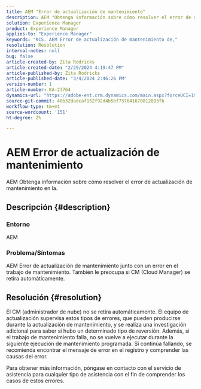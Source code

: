 ```yaml
---
title: AEM "Error de actualización de mantenimiento"
description: AEM "Obtenga información sobre cómo resolver el error de actualización de mantenimiento en la"
solution: Experience Manager
product: Experience Manager
applies-to: "Experience Manager"
keywords: "KCS. AEM Error de actualización de mantenimiento de,"
resolution: Resolution
internal-notes: null
bug: false
article-created-by: Zita Rodricks
article-created-date: "2/29/2024 4:19:47 PM"
article-published-by: Zita Rodricks
article-published-date: "3/4/2024 2:46:26 PM"
version-number: 1
article-number: KA-23764
dynamics-url: "https://adobe-ent.crm.dynamics.com/main.aspx?forceUCI=1&pagetype=entityrecord&etn=knowledgearticle&id=3ee9ba56-1ed7-ee11-9079-6045bd0065f9"
source-git-commit: 40b32dadcaf152f92d4b5bf737641670812093fb
workflow-type: tm+mt
source-wordcount: '151'
ht-degree: 2%

---
```


# AEM Error de actualización de mantenimiento


AEM Obtenga información sobre cómo resolver el error de actualización de mantenimiento en la.

## Descripción {#description}


### Entorno

AEM

### Problema/Síntomas

AEM Error de actualización de mantenimiento junto con un error en el trabajo de mantenimiento. También le preocupa si CM (Cloud Manager) se retira automáticamente.


## Resolución {#resolution}


El CM (administrador de nube) no se retira automáticamente. El equipo de actualización supervisa estos tipos de errores, que pueden producirse durante la actualización de mantenimiento, y se realiza una investigación adicional para saber si hubo un determinado tipo de reversión.
Además, si el trabajo de mantenimiento falla, no se vuelve a ejecutar durante la siguiente ejecución de mantenimiento programada. Si continúa fallando, se recomienda encontrar el mensaje de error en el registro y comprender las causas del error.

Para obtener más información, póngase en contacto con el servicio de asistencia para cualquier tipo de asistencia con el fin de comprender los casos de estos errores.
